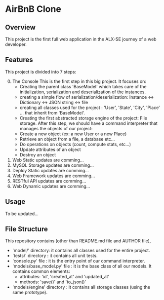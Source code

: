 # AirBnB Clone

## Overview
This project is the first full web application in the ALX-SE journey of a web developer.

## Features
This project is divided into 7 steps:

0. The Console
	This is the first step in this big project. It focuses on:
	- Creating the parent class 'BaseModel' which takes care of the initialization, serialization and deserialization of the instances.
	- creating a simple flow of serialization/deserialization: Instance <-> Dictionary <-> JSON string <-> file
	- creating all classes used for the project : 'User', 'State', 'City', 'Place' ... that inherit from 'BaseModel'.
	- Creating the first abstracted storage engine of the project: File storage.
	After this step, we should have a command interpreter that manages the objects of our project:
	- Create a new object (ex: a new User or a new Place)
	- Retrieve an object from a file, a database etc…
	- Do operations on objects (count, compute stats, etc…)
	- Update attributes of an object
	- Destroy an object
1. Web Static
	updates are comming... 
2. MySQL Storage
	updates are comming...
3. Deploy Static
	updates are comming...
4. Web Framework
	updates are comming...
5. RESTful API
	updates are comming...
6. Web Dynamic
	updates are comming...

## Usage
To be updated...

## File Structure
This repository contains (other than README.md file and AUTHOR file),
- 'model/' directory: it contains all classes used for the entire project.
- 'tests/' directory : it contains all unit tests.
- 'console.py' file : it is the entry point of our command interpreter.
- 'models/base_model.py' file : it is the base class of all our models. It contains common elements:
	- attributes: 'id', 'created_at' and 'updated_at'
	- methods: 'save()' and 'to_json()'
- 'models/engine' directory : it contains all storage classes (using the same prototype).